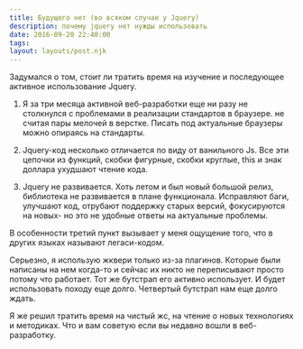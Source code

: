 ```yaml
---
title: Будущего нет (во всяком случае у Jquery)
description: почему jquery нет нужды использовать
date: 2016-09-20 22:40:00
tags:
layout: layouts/post.njk
---
```

Задумался о том, стоит ли тратить время на изучение и последующее активное использование Jquery. 

1. Я за три месяца активной веб-разработки еще ни разу не столкнулся с проблемами в реализации стандартов в браузере. не считая пары мелочей в верстке. Писать под актуальные браузеры можно опираясь на стандарты.

2. Jquery-код несколько отличается по виду от ванильного Js. Все эти цепочки из функций, скобки фигурные, скобки круглые, this  и знак доллара ухудшают чтение кода.

3. Jquery не развивается. Хоть летом и был новый большой релиз, библиотека не развивается в плане функционала. Исправляют баги, улучшают код, отрубают поддержку старых версий, фокусируются на новых- но это не удобные ответы на актуальные проблемы.

В особенности третий пункт вызывает у меня ощущение того, что в других языках называют легаси-кодом.

Серьезно, я использую жквери только из-за плагинов. Которые были написаны на нем когда-то и сейчас их никто не переписывают просто потому что работает. Тот же бутстрап его активно использует. И будет использовать походу еще долго. Четвертый бутстрап нам еще долго ждать.

Я же решил тратить время на чистый жс, на чтение о новых технологиях и методиках. Что и вам советую если вы недавно вошли в веб-разработку.
